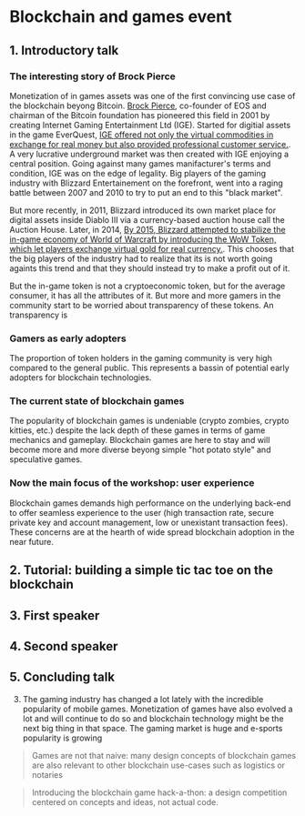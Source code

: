 # Blockchain and games event 

## 1. Introductory talk

### The interesting story of Brock Pierce
Monetization of in games assets was one of the first convincing use case of the blockchain beyong Bitcoin. [Brock Pierce](https://en.wikipedia.org/wiki/Brock_Pierce), co-founder of EOS and chairman of the Bitcoin foundation has pioneered this field in 2001 by creating Internet Gaming Entertainment Ltd (IGE). Started for digitial assets in the game EverQuest, [IGE offered not only the virtual commodities in exchange for real money but also provided professional customer service.](https://en.wikipedia.org/wiki/Virtual_economy#Black_market). A very lucrative underground market was then created with IGE enjoying a central position. Going against many games manifacturer's terms and condition, IGE was on the edge of legality. Big players of the gaming industry with Blizzard Entertainement on the forefront, went into a raging battle between 2007 and 2010 to try to put an end to this "black market". 

But more recently, in 2011, Blizzard introduced its own market place for digital assets inside Diablo III via a currency-based auction house call the Auction House. Later, in 2014, [By 2015, Blizzard attempted to stabilize the in-game economy of World of Warcraft by introducing the WoW Token, which let players exchange virtual gold for real currency.](https://cryptobriefing.com/video-games-mining-cryptocurrency/). This chooses that the big players of the industry had to realize that its is not worth going againts this trend and that they should instead try to make a profit out of it. 

But the in-game token is not a cryptoeconomic token, but for the average consumer, it has all the attributes of it. But more and more gamers in the community start to be worried about transparency of these tokens. An transparency is 

### Gamers as early adopters
The proportion of token holders in the gaming community is very high compared to the general public. This represents a bassin of potential early adopters for blockchain technologies.

### The current state of blockchain games
The popularity of blockchain games is undeniable (crypto zombies, crypto kitties, etc.) despite the lack depth of these games in terms of game mechanics and gameplay. Blockchain games are here to stay and will become more and more diverse beyong simple "hot potato style" and speculative games.

### Now the main focus of the workshop: user experience 
Blockchain games demands high performance on the underlying back-end to offer seamless experience to the user (high transaction rate, secure private key and account management, low or unexistant transaction fees). These concerns are at the hearth of wide spread blockchain adoption in the near future.





## 2. Tutorial: building a simple tic tac toe on the blockchain

## 3. First speaker

## 4. Second speaker

## 5. Concluding talk

3. The gaming industry has changed a lot lately with the incredible popularity of mobile games. Monetization of games have also evolved a lot and will continue to do so and blockchain technology might be the next big thing in that space. The gaming market is huge and e-sports popularity is growing

> Games are not that naive: many design concepts of blockchain games are also relevant to other blockchain use-cases such as logistics or notaries

> Introducing the blockchain game hack-a-thon: a design competition centered on concepts and ideas, not actual code. 

